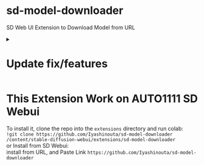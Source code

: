 # sd-model-downloader
SD Web UI Extension to Download Model from URL

<details><summary><b>
  <h1>Update fix/features</h>
  </b></summary>
  
  - May 12 2023<br>
    - bug fix : path fix<br>
      > from `"/path"` (manual) change to `os.getcwd()` to automatic search sd-webui path<br>
    - adding features : submit url/filename<br>
      > when you click enter on url/filename textbox, it will start downloading
  
</details>
  
# This Extension Work on AUTO1111 SD Webui

To install it, clone the repo into the `extensions` directory and run colab:<br>
`!git clone https://github.com/Iyashinouta/sd-model-downloader /content/stable-diffusion-webui/extensions/sd-model-downloader`<br>
or Install from SD Webui:<br>
install from URL, and Paste Link `https://github.com/Iyashinouta/sd-model-downloader`

